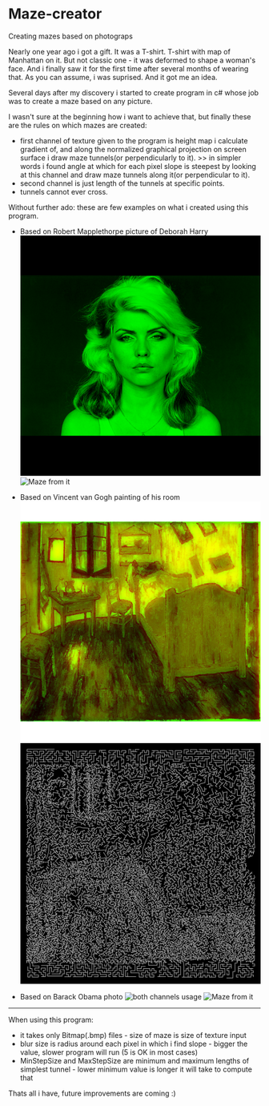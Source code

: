 # Maze-creator
Creating mazes based on photograps

Nearly one year ago i got a gift. It was a T-shirt. T-shirt with map of Manhattan on it. But not classic one - it was deformed to shape a woman's face. And i finally saw it for the first time after several months of wearing that. As you can assume, i was suprised. And it got me an idea.

Several days after my discovery i started to create program in c# whose job was to create a maze based on any picture.

I wasn't sure at the beginning how i want to achieve that, but finally these are the rules on which mazes are created:
* first channel of texture given to the program is height map i calculate gradient of, and along the normalized graphical projection on screen surface i draw maze tunnels(or perpendicularly to it). >> in simpler words i found angle at which for each pixel slope is steepest by looking at this channel and draw maze tunnels along it(or perpendicular to it).
* second channel is just length of the tunnels at specific points.
* tunnels cannot ever cross.

Without further ado: these are few examples on what i created using this program.

* Based on Robert Mapplethorpe picture of Deborah Harry
![texture without red channel, only density is afected](/Expamles/Robert-Mapplethorpe-Deborah-Harry.png)
![Maze from it](/Expamles/bigone.png)

* Based on Vincent van Gogh painting of his room
![both channels are nearly the same](/Expamles/Vincent.jpg)
![Maze from it](/Expamles/VincentMaze.png)

* Based on Barack Obama photo
![both channels usage](/Expamles/obama.png)
![Maze from it](/Expamles/obamawuynik.png)

- - - -

When using this program:
* it takes only Bitmap(.bmp) files - size of maze is size of texture input
* blur size is radius around each pixel in which i find slope - bigger the value, slower program will run (5 is OK in most cases)
* MinStepSize and MaxStepSize are minimum and maximum lengths of simplest tunnel - lower minimum value is longer it will take to compute that

Thats all i have, future improvements are coming :)
